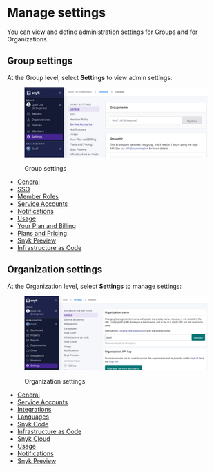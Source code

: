 # Manage settings

You can view and define administration settings for Groups and for Organizations.

## Group settings

At the Group level, select **Settings** to view admin settings:

<div align="left">

<figure><img src="../../.gitbook/assets/Screenshot 2023-04-26 at 12.57.49.png" alt="Group settings"><figcaption><p>Group settings</p></figcaption></figure>

</div>

* [General](group-general-settings.md)
* [SSO](../../enterprise-setup/set-up-single-sign-on-sso-for-authentication/)
* [Member Roles](../manage-users-and-permissions/member-roles.md)
* [Service Accounts](../../enterprise-setup/service-accounts.md)
* [Notifications](../manage-notifications.md)
* [Usage](https://docs.snyk.io/user-and-group-management/managing-settings/usage-page-details)
* [Your Plan and Billing](your-plan-and-billing.md)
* [Plans and Pricing](plans-and-pricing.md)
* [Snyk Preview](snyk-preview.md)
* [Infrastructure as Code](../../scan-cloud-deployment/snyk-infrastructure-as-code/)

## Organization settings

At the Organization level, select **Settings** to manage settings:

<div align="left">

<figure><img src="../../.gitbook/assets/Screenshot 2023-04-26 at 12.59.45.png" alt="Organization settings"><figcaption><p>Organization settings</p></figcaption></figure>

</div>

* [General](organization-general-settings.md)
* [Service Accounts](../../enterprise-setup/service-accounts.md)
* [Integrations](https://docs.snyk.io/integrations)
* [Languages](../../scan-application-code/snyk-open-source/snyk-open-source-supported-languages-and-package-managers/)
* [Snyk Code](https://docs.snyk.io/snyk-code)
* [Infrastructure as Code](https://docs.snyk.io/snyk-infrastructure-as-code)
* [Snyk Cloud](../../scan-cloud-deployment/snyk-cloud/)
* [Usage](https://docs.snyk.io/user-and-group-management/managing-settings/usage-page-details)
* [Notifications](../manage-notifications.md)
* [Snyk Preview](snyk-preview.md)
